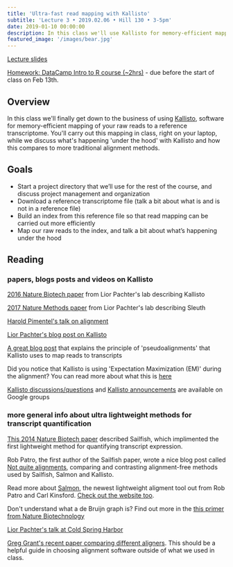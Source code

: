 ```yaml
---
title: 'Ultra-fast read mapping with Kallisto'
subtitle: 'Lecture 3 • 2019.02.06 • Hill 130 • 3-5pm'
date: 2019-01-10 00:00:00
description: In this class we'll use Kallisto for memory-efficient mapping of your raw reads to a reference transcriptome.  
featured_image: '/images/bear.jpg'
---
```


[Lecture slides](https://www.icloud.com/keynote/02_yytlVoDebEIXctpJFMIkrg#Lecture03%5FKallistoAlignments)

[Homework: DataCamp Intro to R course (~2hrs)](https://www.datacamp.com/courses/free-introduction-to-r) - due before the start of class on Feb 13th. 


## Overview

In this class we'll finally get down to the business of using [Kallisto](https://pachterlab.github.io/kallisto/about), software for memory-efficient mapping of your raw reads to a reference transcriptome.  You'll carry out this mapping in class, right on your laptop, while we discuss what's happening 'under the hood' with Kallisto and how this compares to more traditional alignment methods.

## Goals

* Start a project directory that we’ll use for the rest of the course, and discuss project management and organization
* Download a reference transcriptome file (talk a bit about what is and is not in a reference file)
* Build an index from this reference file so that read mapping can be carried out more efficiently
* Map our raw reads to the index, and talk a bit about what’s happening under the hood


## Reading

### papers, blogs posts and videos on Kallisto

[2016 Nature Biotech paper](http://DIYtranscriptomics.github.io/Reading/files/Kallisto.pdf) from Lior Pachter's lab describing Kallisto

[2017 Nature Methods paper](http://DIYtranscriptomics.github.io/Reading/files/sleuth.pdf) from Lior Pachter's lab describing Sleuth

[Harold Pimentel's talk on alignment](https://www.youtube.com/watch?v=b4tVokh6Law)

[Lior Pachter's blog post on Kallisto](https://liorpachter.wordpress.com/2015/05/10/near-optimal-rna-seq-quantification-with-kallisto/)

[A great blog post](http://tinyheero.github.io/2015/09/02/pseudoalignments-kallisto.html) that explains the principle of 'pseudoalignments' that Kallisto uses to map reads to transcripts

Did you notice that Kallisto is using 'Expectation Maximization (EM)' during the alignment?  You can read more about what this is [here](http://DIYtranscriptomics.github.io/Reading/files/EM.pdf)

[Kallisto discussions/questions](https://groups.google.com/forum/#!forum/kallisto-sleuth-users) and [Kallisto announcements](https://groups.google.com/forum/#!forum/kallisto-sleuth-announcements) are available on Google groups

### more general info about ultra lightweight methods for transcript quantification

[This 2014 Nature Biotech paper](http://DIYtranscriptomics.github.io/Reading/files/Sailfish.pdf) described Sailfish, which implimented the first lightweight method for quantifying transcript expression.

Rob Patro, the first author of the Sailfish paper, wrote a nice blog post called [Not quite alignments](http://robpatro.com/blog/?p=248), comparing and contrasting alignment-free methods used by Sailfish, Salmon and Kallisto.

Read more about [Salmon](http://biorxiv.org/content/early/2015/10/03/021592), the newest lightweight aligment tool out from Rob Patro and Carl Kinsford.  [Check out the website too](https://combine-lab.github.io/salmon/).

Don't understand what a de Bruijn graph is? Find out more in the [this primer from Nature Biotechnology](http://DIYtranscriptomics.github.io/Reading/files/deBruijn.pdf)

[Lior Pachter's talk at Cold Spring Harbor](http://theleadingstrand.cshl.edu/Course/Keynote/2013/INFO/135)

[Greg Grant's recent paper comparing different aligners](http://DIYtranscriptomics.github.io/Reading/files/gregGrant_aligners_natMeth.pdf).  This should be a helpful guide in choosing alignment software outside of what we used in class.
